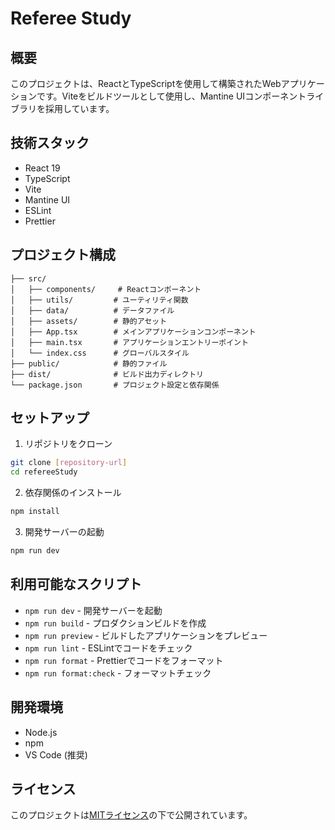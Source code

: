 # Referee Study

## 概要

このプロジェクトは、ReactとTypeScriptを使用して構築されたWebアプリケーションです。Viteをビルドツールとして使用し、Mantine UIコンポーネントライブラリを採用しています。

## 技術スタック

- React 19
- TypeScript
- Vite
- Mantine UI
- ESLint
- Prettier

## プロジェクト構成

```
├── src/
│   ├── components/     # Reactコンポーネント
│   ├── utils/         # ユーティリティ関数
│   ├── data/          # データファイル
│   ├── assets/        # 静的アセット
│   ├── App.tsx        # メインアプリケーションコンポーネント
│   ├── main.tsx       # アプリケーションエントリーポイント
│   └── index.css      # グローバルスタイル
├── public/            # 静的ファイル
├── dist/              # ビルド出力ディレクトリ
└── package.json       # プロジェクト設定と依存関係
```

## セットアップ

1. リポジトリをクローン

```bash
git clone [repository-url]
cd refereeStudy
```

2. 依存関係のインストール

```bash
npm install
```

3. 開発サーバーの起動

```bash
npm run dev
```

## 利用可能なスクリプト

- `npm run dev` - 開発サーバーを起動
- `npm run build` - プロダクションビルドを作成
- `npm run preview` - ビルドしたアプリケーションをプレビュー
- `npm run lint` - ESLintでコードをチェック
- `npm run format` - Prettierでコードをフォーマット
- `npm run format:check` - フォーマットチェック

## 開発環境

- Node.js
- npm
- VS Code (推奨)

## ライセンス

このプロジェクトは[MITライセンス](LICENSE)の下で公開されています。
